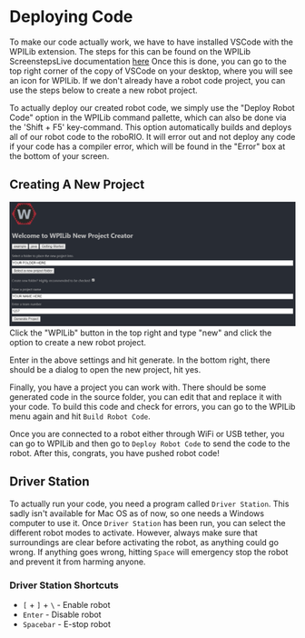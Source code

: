 # Deploying Code

To make our code actually work, we have to have installed VSCode with the WPILib extension. The steps for this can be found on the WPILib ScreenstepsLive documentation [here](http://docs.wpilib.org/en/latest/docs/getting-started/getting-started-frc-control-system/wpilib-setup.html)  Once this is done, you can go to the top right corner of the copy of VSCode on your desktop, where you will see an icon for WPILib. If we don't already have a robot code project, you can use the steps below to create a new robot project.

To actually deploy our created robot code, we simply use the "Deploy Robot Code" option in the WPILib command pallette, which can also be done via the 'Shift + F5' key-command.  This option automatically builds and deploys all of our robot code to the roboRIO.  It will error out and not deploy any code if your code has a compiler error, which will be found in the "Error" box at the bottom of your screen.

## Creating A New Project

![WPILIb Project Creator](img/ProjectCreator.PNG)
Click the "WPILib" button in the top right and type "new" and click the option to create a new robot project.

Enter in the above settings and hit generate. In the bottom right, there should be a dialog to open the new project, hit yes.

Finally, you have a project you can work with. There should be some generated code in the source folder, you can edit that and replace it with your code. To build this code and check for errors, you can go to the WPILib menu again and hit `Build Robot Code`.

Once you are connected to a robot either through WiFi or USB tether, you can go to WPILib and then go to `Deploy Robot Code` to send the code to the robot. After this, congrats, you have pushed robot code!

## Driver Station

To actually run your code, you need a program called `Driver Station`. This sadly isn't available for Mac OS as of now, so one needs a Windows computer to use it. Once `Driver Station` has been run, you can select the different robot modes to activate. However, always make sure that surroundings are clear before activating the robot, as anything could go wrong. If anything goes wrong, hitting `Space` will emergency stop the robot and prevent it from harming anyone.

### Driver Station Shortcuts

- `[` + `]` + `\` - Enable robot
- `Enter` - Disable robot
- `Spacebar` - E-stop robot
